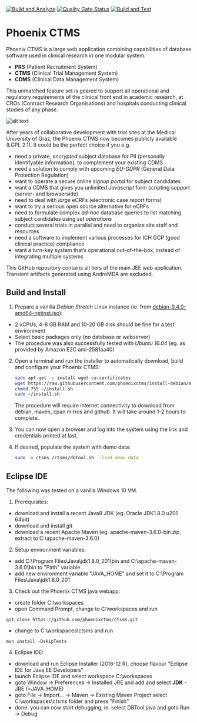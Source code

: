 [![Build and Analyze](https://github.com/phoenixctms/ctsms/actions/workflows/build.yml/badge.svg)](https://github.com/phoenixctms/ctsms/actions/workflows/build.yml)
[![Quality Gate Status](https://sonarcloud.io/api/project_badges/measure?project=phoenixctms_ctsms&metric=alert_status)](https://sonarcloud.io/dashboard?id=phoenixctms_ctsms)
[![Build and Test](https://github.com/phoenixctms/ctsms/actions/workflows/test.yml/badge.svg)](https://github.com/phoenixctms/ctsms/actions/workflows/test.yml)

Phoenix CTMS
=====

Phoenix CTMS is a large web application combining capabilities of database software used in clinical research in one modular system.

* __PRS__ (Patient Recruitment System)
* __CTMS__ (Clinical Trial Management System)
* __CDMS__ (Clinical Data Management System)

This unmatched feature set is geared to support all operational and regulatory requirements of the clinical front end in academic research, at CROs (Contract Research Organisations) and hospitals conducting clinical studies of any phase.

![alt text](https://www.phoenixctms.org/wp-content/uploads/2019/03/modules_en.png)

After years of collaborative development with trial sites at the Medical University of Graz, the Phoenix CTMS now becomes publicly available (LGPL 2.1). It could be the perfect choice if you e.g.

* need a private, _encrypted_ subject database for PII (personally identifyable information), to complement your existing CDMS
* need a solution to comply with upcoming _EU-GDPR_ (General Data Protection Regulation)
* want to operate a secure online _signup portal_ for subject candidates
* want a CDMS that gives you unlimited _Javascript_ form scripting support (server- and browserside)
* need to deal with _large_ eCRFs (electronic case report forms)
* want to try a serious open source alternative for eCRFs
* need to formulate complex _ad-hoc_ database queries to list matching subject candidates using _set operations_
* conduct several trials in parallel and need to organize site staff and resources
* need a software to implement various processes for ICH GCP (good clinical practice) compliance
* want a turn-key system that’s operational out-of-the-box, instead of integrating multiple systems

This GitHub repository contains all tiers of the main JEE web application. Transient artifacts generated using AndroMDA are excluded.

Build and Install
-----
1. Prepare a vanilla _Debian Stretch_ Linux instance (ie. from [debian-9.4.0-amd64-netinst.iso](https://cdimage.debian.org/debian-cd/current/amd64/iso-cd/debian-9.4.0-amd64-netinst.iso)):
  * 2 vCPUs, 4-8 GB RAM and 10-20 GB disk should be fine for a test environment
  * Select basic packages only (no database or webserver)
  * The procedure was also successfully tested with _Ubuntu 16.04_ (eg. as provided by Amazon E2C ami-2581aa40)
2. Open a terminal and run the installer to automatically download, build and configure your Phoenix CTMS:

   ```bash
   sudo apt-get -y install wget ca-certificates
   wget https://raw.githubusercontent.com/phoenixctms/install-debian/master/install.sh -O ~/install.sh
   chmod 755 ~/install.sh
   sudo ~/install.sh
   ```

   The procedure will require internet connectivity to download from debian, maven, cpan mirros and github. It will take around 1-2 hours to complete.

3. You can now open a browser and log into the system using the link and credentials printed at last.
4. If desired, populate the system with demo data:

   ```bash
   sudo -u ctsms /ctsms/dbtool.sh --load_demo_data
   ```

Eclipse IDE
-----
The following was tested on a vanilla Windows 10 VM.

1. Prerequisites:
* download and install a recent Java8 JDK (eg. Oracle JDK1.8.0 u201 64bit)
* download and install git
* download a recent Apache Maven (eg. apache-maven-3.6.0-bin.zip, extract to C:\apache-maven-3.6.0)

2. Setup environment variables:
- add C:\Program Files\Java\jdk1.8.0_201\bin and C:\apache-maven-3.6.0\bin to "Path" variable
- add new environment variable "JAVA_HOME" and set it to C:\Program Files\Java\jdk1.8.0_201

3. Check out the Phoenix CTMS java webapp:
* create folder C:\workspaces
* open Command Prompt, change to C:\workspaces and run
```
git clone https://github.com/phoenixctms/ctsms.git
```
* change to C:\workspaces\ctsms and run
```
mvn install -DskipTests
```

4. Eclipse IDE:
* download and run Eclipse Installer (2018-12 R), choose flavour "Eclipse IDE for Java EE Developers"
* launch Eclipse IDE and select workspace C:\workspaces
* goto Window -> Preferences -> Installed JRE and add and select __JDK__ -JRE (=JAVA_HOME)
* goto File -> Import... -> Maven -> Existing Maven Project select C:\workspaces\ctsms folder and press "Finish"
* done. you can now start debugging, ie. select DBTool.java and goto Run -> Debug
